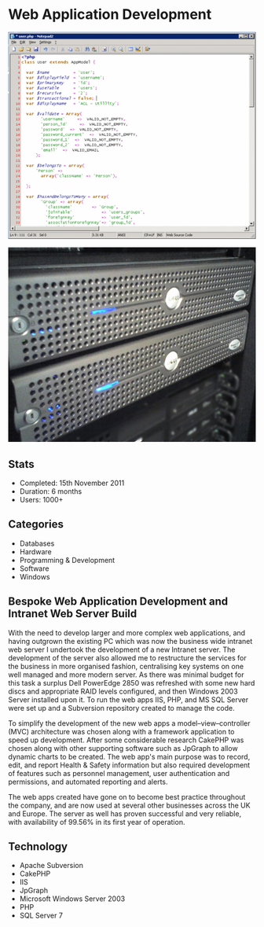 # Web Application Development

![Code editior screenshot](assets/web-application-development-1.png)

![Web server photo](assets/web-application-development-2.jpg)

## Stats

- Completed: 15th November 2011
- Duration: 6 months
- Users: 1000+

## Categories

- Databases
- Hardware
- Programming & Development
- Software
- Windows

## Bespoke Web Application Development and Intranet Web Server Build

With the need to develop larger and more complex web applications, and having outgrown the existing PC which was now the business wide intranet web server I undertook the development of a new Intranet server. The development of the server also allowed me to restructure the services for the business in more organised fashion, centralising key systems on one well managed and more modern server. As there was minimal budget for this task a surplus Dell PowerEdge 2850 was refreshed with some new hard discs and appropriate RAID levels configured, and then Windows 2003 Server installed upon it. To run the web apps IIS, PHP, and MS SQL Server were set up and a Subversion repository created to manage the code.

To simplify the development of the new web apps a model–view–controller (MVC) architecture was chosen along with a framework application to speed up development. After some considerable research CakePHP was chosen along with other supporting software such as JpGraph to allow dynamic charts to be created. The web app's main purpose was to record, edit, and report Health &amp; Safety information but also required development of features such as personnel management, user authentication and permissions, and automated reporting and alerts.

The web apps created have gone on to become best practice throughout the company, and are now used at several other businesses across the UK and Europe. The server as well has proven successful and very reliable, with availability of 99.56% in its first year of operation.

## Technology

- Apache Subversion
- CakePHP
- IIS
- JpGraph
- Microsoft Windows Server 2003
- PHP
- SQL Server 7

<!-- origin: https://web.archive.org/web/20220817021051/https://community.spiceworks.com/people/michaelvickers/projects/web-application-development -->
